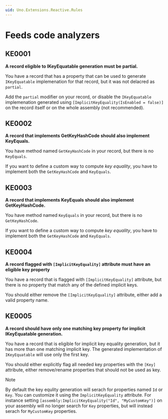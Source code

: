 ```yaml
---
uid: Uno.Extensions.Reactive.Rules
---
```

# Feeds code analyzers

## KE0001
**A record eligible to IKeyEquatable generation must be partial.**

You have a record that has a property that can be used to generate `IKeyEquatable` implemenation for that record,
but it was not delacred as `partial`.

Add the `partial` modifier on your record, or disable the `IKeyEquatable` implemenation generated using `[ImplicitKeyEquality(IsEnabled = false)]`
 on the record itself or on the whole assembly (not recommended).

## KE0002
**A record that implements GetKeyHashCode should also implement KeyEquals.**

You have method named `GetKeyHashCode` in your record, but there is no `KeyEquals`.

If you want to define a custom way to compute _key equality_, you have to implement both the `GetKeyHashCode` and `KeyEquals`.

## KE0003
**A record that implements KeyEquals should also implement GetKeyHashCode.**

You have method named `KeyEquals` in your record, but there is no `GetKeyHashCode`.

If you want to define a custom way to compute _key equality_, you have to implement both the `GetKeyHashCode` and `KeyEquals`.

## KE0004
**A record flagged with `[ImplicitKeyEquality]` attribute must have an eligible key property**

You have a record that is flagged with `[ImplicitKeyEquality]` attribute, but there is no property that match any of the defined implicit keys.

You should either remove the `[ImplicitKeyEquality]` attribute, either add a valid property name.

## KE0005
**A record should have only one matching key property for implicit IKeyEquatable generation.**

You have a record that is eligible for implicit key equality generation, but it has more than one matching implicit key.
The generated implementation of `IKeyEquatable` will use only the first key.

You should either explicitly flag all needed key properties with the `[Key]` attribute, 
either remove/rename properties that should not be used as key.

> [!NOTE]
> By default the key equlity generation will serach for properties named `Id` or `Key`.
> You can customize it using the `ImplicitKeyEquality` attribute. 
> For instance setting `[assembly:ImplicitKeyEquality("Id", "MyCustomKey")]` on your assembly will no longer search for `Key` properties, 
> but will instead serach for `MyCustomKey` properties.
